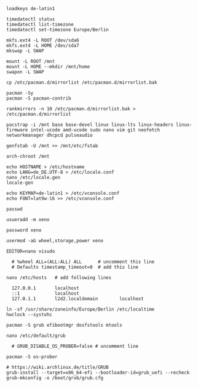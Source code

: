     loadkeys de-latin1

    timedatectl status
    timedatectl list-timezone
    timedatectl set-timezone Europe/Berlin

    mkfs.ext4 -L ROOT /dev/sda6
    mkfs.ext4 -L HOME /dev/sda7
    mkswap -L SWAP

    mount -L ROOT /mnt
    mount -L HOME --mkdir /mnt/home
    swapon -L SWAP
    
    cp /etc/pacman.d/mirrorlist /etc/pacman.d/mirrorlist.bak
    
    pacman -Sy
    pacman -S pacman-contrib
    
    rankmirrors -n 10 /etc/pacman.d/mirrorlist.bak > /etc/pacman.d/mirrorlist
    
    pacstrap -i /mnt base base-devel linux linux-lts linux-headers linux-firmware intel-ucode amd-ucode sudo nano vim git neofetch networkmanager dhcpcd pulseaudio

    genfstab -U /mnt >> /mnt/etc/fstab
    
    arch-chroot /mnt
    
    echo HOSTNAME > /etc/hostname
    echo LANG=de_DE.UTF-8 > /etc/locale.conf
    nano /etc/locale.gen
    locale-gen
    
    echo KEYMAP=de-latin1 > /etc/vconsole.conf
    echo FONT=lat9w-16 >> /etc/vconsole.conf

    passwd
    
    usueradd -m xeno
    
    password xeno
    
    usermod -aG wheel,storage,power xeno
    
    EDITOR=nano visudo
    
      # %wheel ALL=(ALL:ALL) ALL      # uncomment this line
      # Defaults timestamp_timeout=0  # add this line
      
    nano /etc/hosts   # add following lines
    
      127.0.0.1       localhost
      ::1             localhost
      127.0.1.1       l2d2.localdomain        localhost
      
    ln -sf /usr/share/zoneinfo/Europe/Berlin /etc/localtime
    hwclock --systohc
    
    pacman -S grub efibootmgr dosfstools mtools
    
    nano /etc/default/grub
    
      # GRUB_DISABLE_OS_PROBER=false # uncomment line
    
    pacman -S os-prober
    
    # https://wiki.archlinux.de/title/GRUB
    grub-install --target=x86_64-efi --bootloader-id=grub_uefi --recheck
    grub-mkconfig -o /boot/grub/grub.cfg
    
    
    
    
